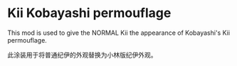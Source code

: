 ﻿# Kii Kobayashi permouflage

This mod is used to give the NORMAL Kii the appearance of Kobayashi's Kii permouflage.

此涂装用于将普通纪伊的外观替换为小林版纪伊外观。
